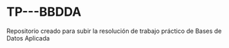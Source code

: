 # TP---BBDDA
Repositorio creado para subir la resolución de trabajo práctico de Bases de Datos Aplicada
